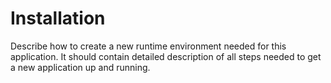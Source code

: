 # Installation
Describe how to create a new runtime environment needed for this application.
It should contain detailed description of all steps needed to get a new application up and running.
